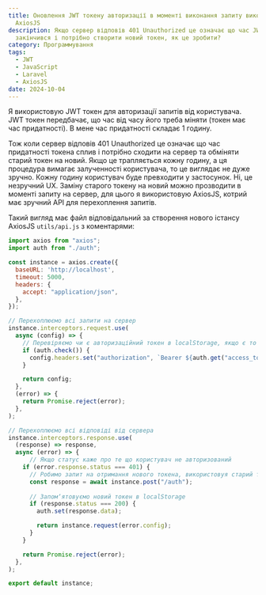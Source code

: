 ```yaml
---
title: Оновлення JWT токену авторизації в моменті виконання запиту використовуя
  AxiosJS
description: Якщо сервер відповів 401 Unauthorized це означає що час JWT токена
  закінчився і потрібно створити новий токен, як це зробити?
category: Программування
tags:
  - JWT
  - JavaScript
  - Laravel
  - AxiosJS
date: 2024-10-04
---
```

Я використовую JWT токен для авторизації запитів від користувача. JWT токен передбачає, що час від часу його треба міняти (токен має час придатності). В мене час придатності складає 1 годину.

Тож коли сервер відповів 401 Unauthorized це означає що час придатності токена сплив і потрібно сходити на сервер та обміняти старий токен на новий. Якщо це трапляється кожну годину, а ця процедура вимагає залученності користувача, то це виглядає не дуже зручно. Кожну годину користувач буде превходити у застосунок. Ні, це незручний UX. Заміну старого токену на новий можно прозводити в моменті запиту на сервер, для цього я використовую AxiosJS, котрий має зручний API для перехоплення запитів.

Такий вигляд має файл відповідальний за створення нового істансу AxiosJS `utils/api.js` з коментарями:

```js
import axios from "axios";
import auth from "./auth";

const instance = axios.create({
  baseURL: 'http://localhost',
  timeout: 5000,
  headers: {
    accept: "application/json",
  },
});

// Перехоплюємо всі запити на сервер
instance.interceptors.request.use(
  async (config) => {
    // Перевіряємо чи є авторизаційний токен в localStorage, якщо є то встановлюємо в якості заголовку
    if (auth.check()) {
      config.headers.set("authorization", `Bearer ${auth.get("access_token")}`);
    }

    return config;
  },
  (error) => {
    return Promise.reject(error);
  },
);

// Перехоплюємо всі відповіді від сервера
instance.interceptors.response.use(
  (response) => response,
  async (error) => {
	  // Якщо статус каже про те що користувач не авторизований
    if (error.response.status === 401) {
      // Робимо запит на отримання нового токена, використовуя старий токен
      const response = await instance.post("/auth");
			
      // Запомʼятовуємо новий токен в localStorage
      if (response.status === 200) {
        auth.set(response.data);

        return instance.request(error.config);
      }
    }

    return Promise.reject(error);
  },
);

export default instance;
```